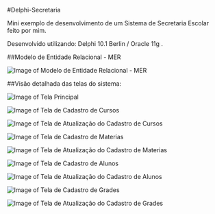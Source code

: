 #Delphi-Secretaria

Mini exemplo de desenvolvimento de um Sistema de Secretaria Escolar feito por mim. 

Desenvolvido utilizando: Delphi 10.1 Berlin / Oracle 11g .

##Modelo de Entidade Relacional - MER

![Image of Modelo de Entidade Relacional - MER](https://github.com/andrebianco/Delphi-Secretaria/blob/master/PRINTS/PRINT_MER_ESCOLA.png)

##Visão detalhada das telas do sistema:

![Image of Tela Principal](https://github.com/andrebianco/Delphi-Secretaria/blob/master/PRINTS/PRINT_TELA_PRINCIPAL.png)

![Image of Tela de Cadastro de Cursos](https://github.com/andrebianco/Delphi-Secretaria/blob/master/PRINTS/PRINT_CADASTRO_DE_CURSOS.png)

![Image of Tela de Atualização do Cadastro de Cursos](https://github.com/andrebianco/Delphi-Secretaria/blob/master/PRINTS/PRINT_ATUALIZAR_CURSOS.png)

![Image of Tela de Cadastro de Materias](https://github.com/andrebianco/Delphi-Secretaria/blob/master/PRINTS/PRINT_CADASTRO_DE_MATERIAS.png)

![Image of Tela de Atualização do Cadastro de Materias](https://github.com/andrebianco/Delphi-Secretaria/blob/master/PRINTS/PRINT_ATUALIZAR_MATERIA.png)

![Image of Tela de Cadastro de Alunos](https://github.com/andrebianco/Delphi-Secretaria/blob/master/PRINTS/PRINT_CADASTRO_DE_ALUNOS.png)

![Image of Tela de Atualização do Cadastro de Alunos](https://github.com/andrebianco/Delphi-Secretaria/blob/master/PRINTS/PRINT_ATUALIZAR_ALUNOS.png)

![Image of Tela de Cadastro de Grades](https://github.com/andrebianco/Delphi-Secretaria/blob/master/PRINTS/PRINT_CADASTRO_DE_GRADES.png)

![Image of Tela de Atualização do Cadastro de Grades](https://github.com/andrebianco/Delphi-Secretaria/blob/master/PRINTS/PRINT_ATUALIZAR_GRADES.png)

